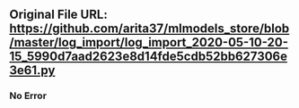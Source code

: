 ## Original File URL: https://github.com/arita37/mlmodels_store/blob/master/log_import/log_import_2020-05-10-20-15_5990d7aad2623e8d14fde5cdb52bb627306e3e61.py<br />

### No Error